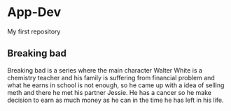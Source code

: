 # App-Dev
My first repository


## Breaking bad
Breaking bad is a series where the main character Walter White is a chemistry teacher and his family is suffering from financial problem
and what he earns in school is not enough, so he came up with a idea of selling meth and there he met his partner Jessie. He has a cancer 
so he make decision to earn as much money as he can in the time he has left in his life.


